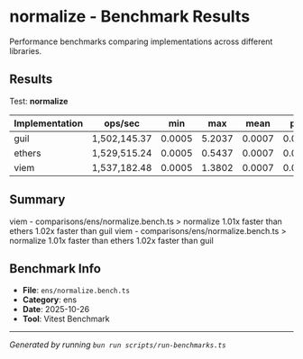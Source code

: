# normalize - Benchmark Results

Performance benchmarks comparing implementations across different libraries.

## Results

Test: **normalize**

| Implementation | ops/sec | min | max | mean | p75 | p99 | p995 | p999 | rme | samples | notes |
|---|---|---|---|---|---|---|---|---|---|---|---|
| guil | 1,502,145.37 | 0.0005 | 5.2037 | 0.0007 | 0.0007 | 0.0010 | 0.0015 | 0.0050 | ±2.05% | 751073 | slowest |
| ethers | 1,529,515.24 | 0.0005 | 0.5437 | 0.0007 | 0.0007 | 0.0009 | 0.0010 | 0.0019 | ±0.32% | 764758 |  |
| viem | 1,537,182.48 | 0.0005 | 1.3802 | 0.0007 | 0.0006 | 0.0009 | 0.0011 | 0.0039 | ±0.67% | 768592 | fastest |

## Summary

viem - comparisons/ens/normalize.bench.ts > normalize
1.01x faster than ethers
1.02x faster than guil
viem - comparisons/ens/normalize.bench.ts > normalize
1.01x faster than ethers
1.02x faster than guil

## Benchmark Info

- **File**: `ens/normalize.bench.ts`
- **Category**: ens
- **Date**: 2025-10-26
- **Tool**: Vitest Benchmark

---

*Generated by running `bun run scripts/run-benchmarks.ts`*
